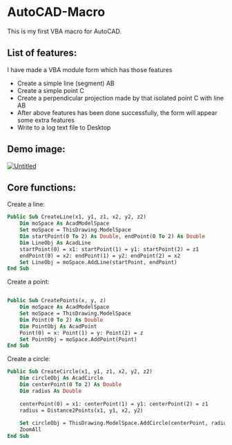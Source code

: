 # AutoCAD-Macro
 
This is my first VBA macro for AutoCAD.

## List of features:
I have made a VBA module form which has those features

+ Create a simple line (segment) AB
+ Create a simple point C
+ Create a perpendicular projection made by that isolated point C with line AB
+ After above features has been done successfully, the form will appear some extra features
+ Write to a log text file to Desktop

## Demo image:
<a href="https://ibb.co/KN4Mkr3"><img src="https://i.ibb.co/cbfGHr7/Untitled.png" alt="Untitled" border="0"></a>

## Core functions:

Create a line:
``` vb
Public Sub CreateLine(x1, y1, z1, x2, y2, z2)
    Dim moSpace As AcadModelSpace
    Set moSpace = ThisDrawing.ModelSpace
    Dim startPoint(0 To 2) As Double, endPoint(0 To 2) As Double
    Dim LineObj As AcadLine
    startPoint(0) = x1: startPoint(1) = y1: startPoint(2) = z1
    endPoint(0) = x2: endPoint(1) = y2: endPoint(2) = x2
    Set LineObj = moSpace.AddLine(startPoint, endPoint)
End Sub
```

Create a point:
``` vb

Public Sub CreatePoints(x, y, z)
    Dim moSpace As AcadModelSpace
    Set moSpace = ThisDrawing.ModelSpace
    Dim Point(0 To 2) As Double
    Dim PointObj As AcadPoint
    Point(0) = x: Point(1) = y: Point(2) = z
    Set PointObj = moSpace.AddPoint(Point)
End Sub
```

Create a circle:
``` vb
Public Sub CreateCircle(x1, y1, z1, x2, y2, z2)
    Dim circleObj As AcadCircle
    Dim centerPoint(0 To 2) As Double
    Dim radius As Double
    
    centerPoint(0) = x1: centerPoint(1) = y1: centerPoint(2) = z1
    radius = Distance2Points(x1, y1, x2, y2)
    
    Set circleObj = ThisDrawing.ModelSpace.AddCircle(centerPoint, radius)
    ZoomAll
End Sub
```